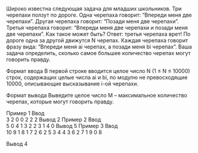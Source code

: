 Широко известна следующая задача для младших школьников. Три черепахи ползут по дороге. Одна черепаха говорит: “Впереди меня две черепахи”. Другая черепаха говорит: “Позади меня две черепахи”. Третья черепаха говорит: “Впереди меня две черепахи и позади меня две черепахи”. Как такое может быть? Ответ: третья черепаха врет! По дороге одна за другой движутся N черепах. Каждая черепаха говорит фразу вида: “Впереди меня ai черепах, а позади меня bi черепах”. Ваша задача определить, сколько самое большее количество черепах могут говорить правду.

Формат ввода
В первой строке вводится целое число N (1 ≤ N ≤ 10000) строк, содержащих целые числа ai и bi, по модулю не превосходящие 10000, описывающие высказывание i-ой черепахи.

Формат вывода
Выведите целое число M – максимальное количество черепах, которые могут говорить правду.

Пример 1
Ввод	
3
2 0
0 2
2 2
Вывод
2
Пример 2
Ввод	
5
0 4
1 3
2 2
3 1
4 0
Вывод
5
Пример 3
Ввод	
10
9 1
8 1
7 2
6 2
5 3
4 4
3 6
2 7
1 9
0 8

Вывод
4
